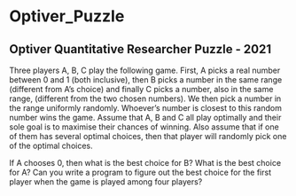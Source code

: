 # Optiver_Puzzle
## Optiver Quantitative Researcher Puzzle - 2021

Three players A, B, C play the following game. First, A picks a real number between 0 and 1 (both inclusive), then B picks a number in the same range (different from A’s choice) and finally C picks a number, also in the same range, (different from the two chosen numbers). We then pick a number in the range uniformly randomly. Whoever’s number is closest to this random number wins the game. Assume that A, B and C all play optimally and their sole goal is to maximise their chances of winning. Also assume that if one of them has several optimal choices, then that player will randomly pick one of the optimal choices.

If A chooses 0, then what is the best choice for B?
What is the best choice for A?
Can you write a program to figure out the best choice for the first player when the game is played among four players?
